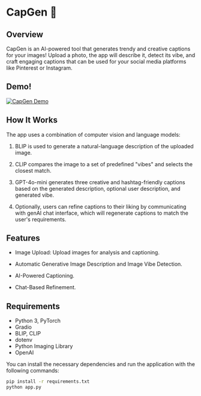 # CapGen 📌

## Overview
CapGen is an AI-powered tool that generates trendy and creative captions for your images! Upload a photo, the app will describe it, detect its vibe, and craft engaging captions that can be used for your social media platforms like Pinterest or Instagram.

## Demo!
[![CapGen Demo](https://img.youtube.com/vi/lNRoQ0mZ7Bo/0.jpg)](https://www.youtube.com/watch?v=lNRoQ0mZ7Bo)

## How It Works
The app uses a combination of computer vision and language models:

1. BLIP is used to generate a natural-language description of the uploaded image.

2. CLIP compares the image to a set of predefined "vibes" and selects the closest match.

3. GPT-4o-mini generates three creative and hashtag-friendly captions based on the generated description, optional user description, and generated vibe.

4. Optionally, users can refine captions to their liking by communicating with genAI chat interface, which will regenerate captions to match the user's requirements.

## Features
* Image Upload: Upload images for analysis and captioning.

* Automatic Generative Image Description and Image Vibe Detection.

* AI-Powered Captioning.

* Chat-Based Refinement.

## Requirements
- Python 3, PyTorch
- Gradio
- BLIP, CLIP
- dotenv
- Python Imaging Library
- OpenAI

You can install the necessary dependencies and run the application with the following commands:

```bash
pip install -r requirements.txt
python app.py
```

